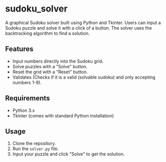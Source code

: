 # sudoku_solver

A graphical Sudoku solver built using Python and Tkinter. Users can input a Sudoku puzzle and solve it with a click of a button. The solver uses the backtracking algorithm to find a solution.

## Features
- Input numbers directly into the Sudoku grid.
- Solve puzzles with a "Solve" button.
- Reset the grid with a "Reset" button.
- Validates (Checks if it is a valid (solvable sudoku) and only accepting numbers 1-9).

## Requirements
- Python 3.x
- Tkinter (comes with standard Python installation)

## Usage
1. Clone the repository.
2. Run the `solver.py` file.
3. Input your puzzle and click "Solve" to get the solution.

